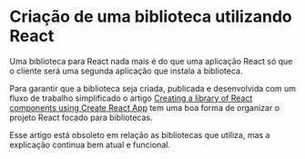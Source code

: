 
# Criação de uma biblioteca utilizando React

Uma biblioteca para React nada mais é do que uma aplicação React só que o cliente será uma segunda aplicação que instala a biblioteca. 

Para garantir que a biblioteca seja criada, publicada e desenvolvida com um fluxo de trabalho simplificado o artigo [Creating a library of React components using Create React App](https://hackernoon.com/creating-a-library-of-react-components-using-create-react-app-without-ejecting-d182df690c6b) tem uma boa forma de organizar o projeto React focado para bibliotecas. 

Esse artigo está obsoleto em relação as bibliotecas que utiliza, mas a explicação continua bem atual e funcional.